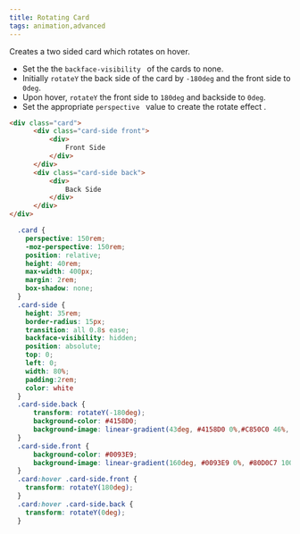 ```yaml
---
title: Rotating Card
tags: animation,advanced
---
```


Creates a two sided card which rotates on hover.

- Set the the `backface-visibility ` of the cards to none.
- Initially `rotateY` the back side of the card by `-180deg` and the front side to `0deg`.
- Upon hover, `rotateY` the front side to `180deg` and backside to `0deg`.
- Set the appropriate `perspective ` value to create the rotate effect .

```html
<div class="card">
      <div class="card-side front">
          <div>
              Front Side
          </div>        
      </div>
      <div class="card-side back">
          <div>
              Back Side
          </div>           
      </div>
</div>
```

```css
  .card {
    perspective: 150rem;
    -moz-perspective: 150rem;
    position: relative;
    height: 40rem;
    max-width: 400px;
    margin: 2rem;
    box-shadow: none;
  }
  .card-side {
    height: 35rem;
    border-radius: 15px;
    transition: all 0.8s ease;
    backface-visibility: hidden;
    position: absolute;
    top: 0;
    left: 0;
    width: 80%; 
    padding:2rem;
    color: white
  }
  .card-side.back {
      transform: rotateY(-180deg);
      background-color: #4158D0;
      background-image: linear-gradient(43deg, #4158D0 0%,#C850C0 46%, #FFCC70 100%);
  }
  .card-side.front {
      background-color: #0093E9;
      background-image: linear-gradient(160deg, #0093E9 0%, #80D0C7 100%);
  }
  .card:hover .card-side.front {
    transform: rotateY(180deg); 
  }
  .card:hover .card-side.back {
    transform: rotateY(0deg); 
  }
```
